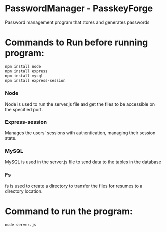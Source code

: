 # PasswordManager - PasskeyForge
Password management program that stores and generates passwords

# Commands to Run before running program:

```bash
npm install node
npm install express
npm install mysql
npm install express-session
```
### Node

Node is used to run the server.js file and get the files to be accessible on the specified port.

### Express-session

Manages the users' sessions with authentication, managing their session state.

### MySQL

MySQL is used in the server.js file to send data to the tables in the database

### Fs

fs is used to create a directory to transfer the files for resumes to a directory location.

# Command to run the program:
```
node server.js
```
